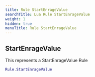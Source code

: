 ```yaml
---
title: Rule StartEnrageValue
searchTitle: Lua Rule StartEnrageValue
weight: 1
hidden: true
menuTitle: Rule StartEnrageValue
---
```

## StartEnrageValue

This represents a StartEnrageValue Rule
```lua
Rule.StartEnrageValue
```